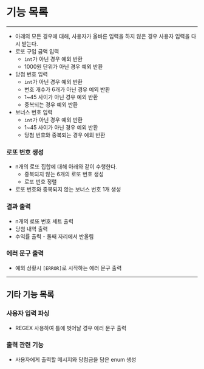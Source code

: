 # 기능 목록

---
* 아래의 모든 경우에 대해, 사용자가 올바른 입력을 하지 않은 경우 사용자 입력을 다시 받는다.
* 로또 구입 금액 입력
    - `int`가 아닌 경우 예외 반환
    - 1000원 단위가 아닌 경우 예외 반환
* 당첨 번호 입력
    - `int`가 아닌 경우 예외 반환
    - 번호 개수가 6개가 아닌 경우 예외 반환
    - 1~45 사이가 아닌 경우 예외 반환
    - 중복되는 경우 예외 반환
* 보너스 번호 입력
    - `int`가 아닌 경우 예외 반환
    - 1~45 사이가 아닌 경우 예외 반환
    - 당첨 번호와 중복되는 경우 예외 반환

### 로또 번호 생성
* n개의 로또 집합에 대해 아래와 같이 수행한다.
    - 중복되지 않는 6개의 로또 번호 생성
    - 로또 번호 정렬
* 로또 번호와 중복되지 않는 보너스 번호 1개 생성

### 결과 출력
* n개의 로또 번호 세트 출력
* 당첨 내역 출력
* 수익률 출력 - 둘째 자리에서 반올림

### 에러 문구 출력
* 예외 상황시 `[ERROR]`로 시작하는 에러 문구 출력

---
## 기타 기능 목록

### 사용자 입력 파싱
* REGEX 사용하여 틀에 벗어날 경우 에러 문구 출력

### 출력 관련 기능
* 사용자에게 출력할 메시지와 당첨금을 담은 enum 생성